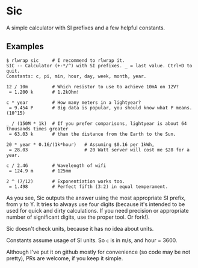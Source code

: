 # Sic

A simple calculator with SI prefixes and a few helpful constants.

## Examples

```
$ rlwrap sic     # I recommend to rlwrap it.
SIC -- Calculator (+-*/^) with SI prefixes. _ = last value. Ctrl+D to quit.
Constants: c, pi, min, hour, day, week, month, year.

12 / 10m         # Which resistor to use to achieve 10mA on 12V?
 = 1.200 k       # 1.2kOhm!

c * year         # How many meters in a lightyear?
 = 9.454 P       # Big data is popular, you should know what P means. (10^15)
 
_ / (150M * 1k)  # If you prefer comparisons, lightyear is about 64 thousands times greater
 = 63.03 k       # than the distance from the Earth to the Sun.

20 * year * 0.16/(1k*hour)   # Assuming $0.16 per 1kWh,
 = 28.03                     # 20 Watt server will cost me $28 for a year.

c / 2.4G         # Wavelength of wifi
 = 124.9 m       # 125mm

2 ^ (7/12)       # Exponentiation works too.
 = 1.498         # Perfect fifth (3:2) in equal temperament.
```

As you see, Sic outputs the answer using the most appropriate SI prefix, from y to Y.
It tries to always use four digits (because it's intended to be used for quick
and dirty calculations. If you need precision or appropriate number of significant
digits, use the proper tool. Or fork!).

Sic doesn't check units, because it has no idea about units.

Constants assume usage of SI units. So `c` is in m/s, and hour = 3600.

Although I've put it on github mostly for convenience (so code may be not pretty),
PRs are welcome, if you keep it simple.
